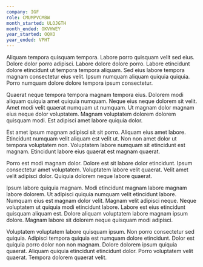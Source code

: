 ```yaml
---
company: IGF
role: CMUMPVCMBW
month_started: ULOJGTH
month_ended: OKVHWEY
year_started: OQXO
year_ended: VPHT
---
```


Aliquam tempora quisquam tempora. Labore porro quisquam velit sed eius. Dolore dolor porro adipisci. Labore dolore dolore porro. Labore etincidunt dolore etincidunt ut tempora tempora aliquam. Sed eius labore tempora magnam consectetur eius velit. Ipsum numquam aliquam quiquia quiquia. Porro numquam dolore dolore tempora ipsum consectetur.

Quaerat neque tempora tempora magnam tempora eius. Dolorem modi aliquam quiquia amet quiquia numquam. Neque eius neque dolorem sit velit. Amet modi velit quaerat numquam ut numquam. Ut magnam dolor magnam eius neque dolor voluptatem. Magnam voluptatem dolorem dolorem quisquam modi. Est adipisci amet labore quiquia dolor.

Est amet ipsum magnam adipisci sit sit porro. Aliquam eius amet labore. Etincidunt numquam velit aliquam est velit ut. Non non amet dolor ut tempora voluptatem non. Voluptatem labore numquam sit etincidunt est magnam. Etincidunt labore eius quaerat est magnam quaerat.

Porro est modi magnam dolor. Dolore est sit labore dolor etincidunt. Ipsum consectetur amet voluptatem. Voluptatem labore velit quaerat. Velit amet velit adipisci dolor. Quiquia dolorem neque labore quaerat.

Ipsum labore quiquia magnam. Modi etincidunt magnam labore magnam labore dolorem. Ut adipisci quiquia numquam velit etincidunt labore. Numquam eius est magnam dolor velit. Magnam velit adipisci neque. Neque voluptatem ut quiquia modi etincidunt labore. Labore est eius etincidunt quisquam aliquam est. Dolore aliquam voluptatem labore magnam ipsum dolore. Magnam labore sit dolorem neque quisquam modi adipisci.

Voluptatem voluptatem labore quisquam ipsum. Non porro consectetur sed quiquia. Adipisci tempora quiquia est numquam dolore etincidunt. Dolor est quiquia porro dolor non non magnam. Dolore dolorem ipsum quiquia quaerat. Aliquam quiquia etincidunt etincidunt dolor. Porro voluptatem velit quaerat. Tempora dolorem quaerat velit.
    